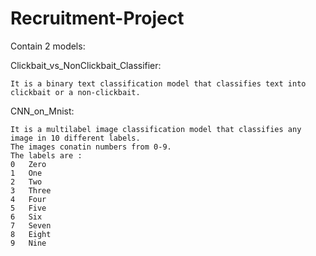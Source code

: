 # Recruitment-Project

Contain 2 models:

Clickbait_vs_NonClickbait_Classifier:
	
	It is a binary text classification model that classifies text into clickbait or a non-clickbait.

CNN_on_Mnist:

	It is a multilabel image classification model that classifies any image in 10 different labels.
	The images conatin numbers from 0-9.
	The labels are :
	0	Zero
	1	One
	2	Two
	3	Three
	4	Four
	5	Five
	6	Six
	7	Seven
	8	Eight
	9	Nine
